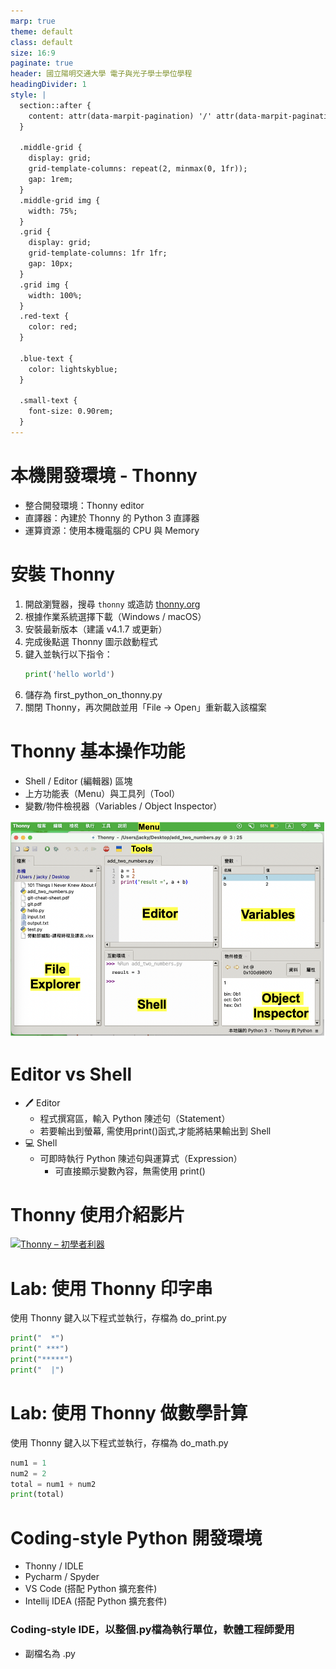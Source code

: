 ```yaml
---
marp: true
theme: default
class: default
size: 16:9
paginate: true
header: 國立陽明交通大學 電子與光子學士學位學程
headingDivider: 1
style: |
  section::after {
    content: attr(data-marpit-pagination) '/' attr(data-marpit-pagination-total);
  }
  
  .middle-grid {
    display: grid;
    grid-template-columns: repeat(2, minmax(0, 1fr));
    gap: 1rem;
  }
  .middle-grid img {
    width: 75%;
  }
  .grid {
    display: grid;
    grid-template-columns: 1fr 1fr;
    gap: 10px;
  }
  .grid img {
    width: 100%;
  }
  .red-text {
    color: red;
  }
  
  .blue-text {
    color: lightskyblue;  
  }

  .small-text {
    font-size: 0.90rem;
  }
---
```

# 本機開發環境 - Thonny
+ 整合開發環境：Thonny editor  
+ 直譯器：內建於 Thonny 的 Python 3 直譯器  
+ 運算資源：使用本機電腦的 CPU 與 Memory

# 安裝 Thonny
1. 開啟瀏覽器，搜尋 `thonny` 或造訪 [thonny.org](https://thonny.org)  
2. 根據作業系統選擇下載（Windows / macOS）  
3. 安裝最新版本（建議 v4.1.7 或更新）  
4. 完成後點選 Thonny 圖示啟動程式  
5. 鍵入並執行以下指令：
   ```python
   print('hello world')
   ```
6. 儲存為 first_python_on_thonny.py
7. 關閉 Thonny，再次開啟並用「File → Open」重新載入該檔案

# Thonny 基本操作功能
+ Shell / Editor (編輯器) 區塊
+	上方功能表（Menu）與工具列（Tool）
+	變數/物件檢視器（Variables / Object Inspector）

![bg right 70% w: 100%](../files/image/thonny_screen.png)

# Editor vs Shell
+ 🖊 Editor
  + 程式撰寫區，輸入 Python 陳述句（Statement）
  + 若要輸出到螢幕, 需使用print()函式,才能將結果輸出到 Shell
+ 💻 Shell
  + 可即時執行 Python 陳述句與運算式（Expression）
	+	可直接顯示變數內容，無需使用 print()

# Thonny 使用介紹影片
[![Thonny – 初學者利器](https://i.ytimg.com/vi/VLo1YM83XO8/mqdefault.jpg)](https://youtu.be/VLo1YM83XO8?si=2NKHxtgKnaXmA9J4)


# Lab: 使用 Thonny 印字串
使用 Thonny 鍵入以下程式並執行，存檔為 do_print.py
```python
print("  *")
print(" ***")
print("*****")
print("  |") 
```

# Lab: 使用 Thonny 做數學計算
使用 Thonny 鍵入以下程式並執行，存檔為 do_math.py
```python
num1 = 1
num2 = 2
total = num1 + num2
print(total)
```

# Coding-style Python 開發環境
- Thonny / IDLE
- Pycharm / Spyder
- VS Code (搭配 Python 擴充套件)
- Intellij IDEA (搭配 Python 擴充套件)

### Coding-style IDE，以整個.py檔為執行單位，軟體工程師愛用
- 副檔名為 .py
